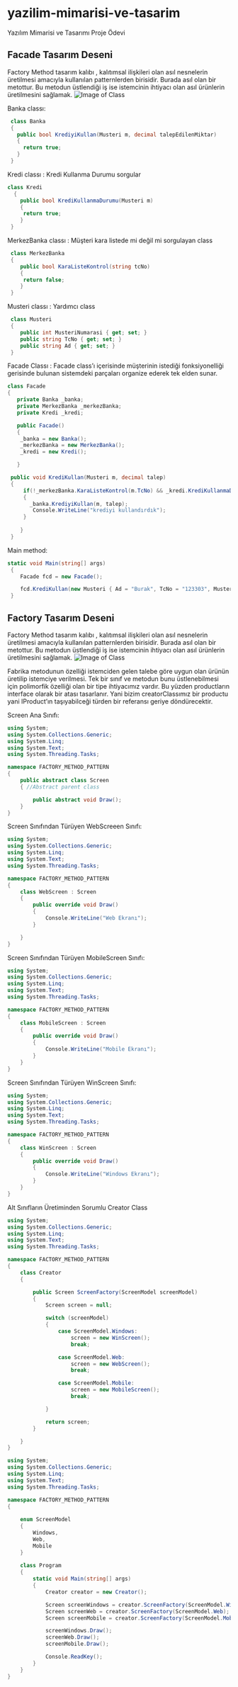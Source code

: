 # yazilim-mimarisi-ve-tasarim
Yazılım Mimarisi ve Tasarımı Proje Ödevi
## Facade Tasarım Deseni
Factory Method tasarım kalıbı , kalıtımsal ilişkileri olan asıl nesnelerin üretilmesi amacıyla kullanılan patternlerden birisidir. Burada asıl olan bir metottur. Bu metodun üstlendiği iş ise istemcinin ihtiyacı olan asıl ürünlerin üretilmesini sağlamak.
![Image of Class](https://github.com/sametbilim/yazilim-mimarisi-tasarim/blob/master/facade.png)

Banka classı:
```.cs
 class Banka
 {
   public bool KrediyiKullan(Musteri m, decimal talepEdilenMiktar)
   {
     return true;
   }
 }
```
Kredi classı : Kredi Kullanma Durumu sorgular
```.cs
class Kredi
  {
    public bool KrediKullanmaDurumu(Musteri m)
    {
     return true;
    }
 }
```

MerkezBanka classı : Müşteri kara listede mi değil mi sorgulayan class
```.cs
 class MerkezBanka
 {
    public bool KaraListeKontrol(string tcNo)
    {
     return false;
    }
 }

```

Musteri classı : Yardımcı class

```.cs
 class Musteri
 {
    public int MusteriNumarasi { get; set; }
    public string TcNo { get; set; }
    public string Ad { get; set; }
 }
```

Facade Classı : Facade class’ı içerisinde müşterinin istediği fonksiyonelliği gerisinde bulunan sistemdeki parçaları organize ederek tek elden sunar.


```.cs
class Facade
{
   private Banka _banka;
   private MerkezBanka _merkezBanka;
   private Kredi _kredi;

   public Facade()
   {
    _banka = new Banka();
    _merkezBanka = new MerkezBanka();
    _kredi = new Kredi();

   }

 public void KrediKullan(Musteri m, decimal talep)
 {
     if(!_merkezBanka.KaraListeKontrol(m.TcNo) && _kredi.KrediKullanmaDurumu(m))
     {
       _banka.KrediyiKullan(m, talep);
        Console.WriteLine("krediyi kullandırdık");
     }
 
    }
 }
```
 Main method:
 
```.cs
static void Main(string[] args)
 {
    Facade fcd = new Facade();

    fcd.KrediKullan(new Musteri { Ad = "Burak", TcNo = "123303", MusteriNumarasi = 4234242 },1000) ;
 }
```
## Factory Tasarım Deseni
Factory Method tasarım kalıbı , kalıtımsal ilişkileri olan asıl nesnelerin üretilmesi amacıyla kullanılan patternlerden birisidir. Burada asıl olan bir metottur. Bu metodun üstlendiği iş ise istemcinin ihtiyacı olan asıl ürünlerin üretilmesini sağlamak.
![Image of Class](https://github.com/sametbilim/yazilim-mimarisi-tasarim/blob/master/factory.png)

Fabrika metodunun özelliği istemciden gelen talebe göre uygun olan ürünün üretilip istemciye verilmesi. Tek bir sınıf ve metodun bunu üstlenebilmesi için polimorfik özelliği olan bir tipe ihtiyacımız vardır. Bu yüzden productların interface olarak bir atası tasarlanır. Yani bizim creatorClassımız bir productu yani IProduct’ın taşıyabilceği türden bir referansı geriye döndürecektir.

Screen Ana Sınıfı:
```.cs
using System;
using System.Collections.Generic;
using System.Linq;
using System.Text;
using System.Threading.Tasks;

namespace FACTORY_METHOD_PATTERN
{
    public abstract class Screen
    { //Abstract parent class

        public abstract void Draw();
    }
}
```

Screen Sınıfından Türüyen WebScreeen Sınıfı:
```.cs
using System;
using System.Collections.Generic;
using System.Linq;
using System.Text;
using System.Threading.Tasks;

namespace FACTORY_METHOD_PATTERN
{
    class WebScreen : Screen
    {
        public override void Draw()
        {
            Console.WriteLine("Web Ekranı");
        }

    }
}

```

Screen Sınıfından Türüyen MobileScreen Sınıfı:
```.cs
using System;
using System.Collections.Generic;
using System.Linq;
using System.Text;
using System.Threading.Tasks;

namespace FACTORY_METHOD_PATTERN
{
    class MobileScreen : Screen
    {
        public override void Draw()
        {
            Console.WriteLine("Mobile Ekranı");
        }
    }
}

```


Screen Sınıfından Türüyen WinScreen Sınıfı:

```.cs
using System;
using System.Collections.Generic;
using System.Linq;
using System.Text;
using System.Threading.Tasks;

namespace FACTORY_METHOD_PATTERN
{
    class WinScreen : Screen
    {
        public override void Draw()
        {
            Console.WriteLine("Windows Ekranı");
        }
    }
}

```



Alt Sınıfların Üretiminden Sorumlu Creator Class
```.cs
using System;
using System.Collections.Generic;
using System.Linq;
using System.Text;
using System.Threading.Tasks;

namespace FACTORY_METHOD_PATTERN
{
    class Creator
    {

        public Screen ScreenFactory(ScreenModel screenModel)
        {
            Screen screen = null;

            switch (screenModel)
            {
                case ScreenModel.Windows:
                    screen = new WinScreen();
                    break;

                case ScreenModel.Web:
                    screen = new WebScreen();
                    break;

                case ScreenModel.Mobile:
                    screen = new MobileScreen();
                    break;

            }

            return screen;
        }

    }
}

```


```.cs
using System;
using System.Collections.Generic;
using System.Linq;
using System.Text;
using System.Threading.Tasks;

namespace FACTORY_METHOD_PATTERN
{
 
    enum ScreenModel
    {
        Windows,
        Web,
        Mobile
    }
    
    class Program
    {
        static void Main(string[] args)
        {
            Creator creator = new Creator();

            Screen screenWindows = creator.ScreenFactory(ScreenModel.Windows);
            Screen screenWeb = creator.ScreenFactory(ScreenModel.Web);
            Screen screenMobile = creator.ScreenFactory(ScreenModel.Mobile);

            screenWindows.Draw();
            screenWeb.Draw();
            screenMobile.Draw();

            Console.ReadKey();
        }
    }
}

```
